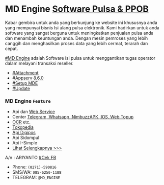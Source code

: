 # MD Engine [Software Pulsa & PPOB](http://www.md-engine.com)

Kabar gembira untuk anda yang berkunjung ke website ini khususnya anda yang mempunyai bisnis Isi ulang pulsa elektronik. Kami hadirkan untuk anda software yang sangat berguna untuk meningkatkan penjualan pulsa anda dan menambah keuntungan anda. Dengan mesin pemroses yang lebih canggih dan menghasilkan proses data yang lebih cermat, terarah dan cepat.

[#MD Engine](https://www.md-engine.com/2012/03/md-engine-software-pulsa-terbaik.html) adalah Software isi pulsa untuk menggantikan tugas operator dalam melayani transaksi reseller.

- [#Attachment](https://drive.google.com/drive/folders/0B85VCD16b1bDQmJjS0VtSWctLTQ)
- [#Appserv 8.6.0](https://sourceforge.net/projects/appserv/files/AppServ%20Open%20Project/8.6.0/appserv-win32-8.6.0.exe/download)
- [#Setup MDE](Setup%20MDEngine.zip)
- [#Update](Update.zip)

### MD Engine `Feature`
- Api dan [Web Service](https://www.md-engine.com/2018/05/setting-web-service-md-engine.html)
- Center [Telegram, Whatsapp, NimbuzzAPK, IOS, Web Topup](https://www.md-engine.com/2017/07/center-telegram-md-engine.html)
- [OCR](https://www.md-engine.com/2021/04/isert-voucher-via-ocr-md-engine.html) etc.
- [Tokopedia](https://www.md-engine.com/2019/11/mmb-tokopedia-telegram-dan-whapsapp.html)
- [Api Digipos](https://www.md-engine.com/2018/11/setting-digipos-mdengine.html)
- Api Sidompul
- Api I-Simple
- [Lihat Selengkapnya >>>](https://www.md-engine.com/2012/03/md-engine-software-pulsa-terbaik.html)

A/n : ARIYANTO [#Cek FB](https://www.facebook.com/masterdigital)
- Phone: `(0271)-590816`
- SMS/WA: `085-6250-1188`
- TELEGRAM: `@MD_ENGINE`
